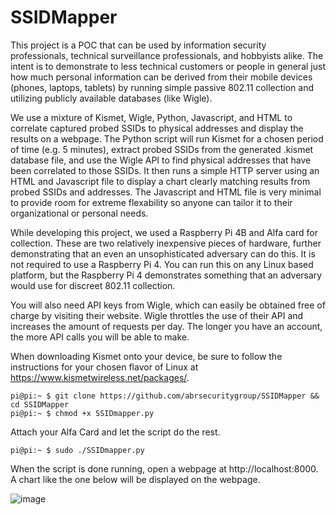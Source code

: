 # SSIDMapper
  This project is a POC that can be used by information security professionals, technical surveillance professionals, and hobbyists alike. The intent is to demonstrate to less technical customers or people in general just how much personal information can be derived from their mobile devices (phones, laptops, tablets) by running simple passive 802.11 collection and utilizing publicly available databases (like Wigle). 

  We use a mixture of Kismet, Wigle, Python, Javascript, and HTML to correlate captured probed SSIDs to physical addresses and display the results on a webpage. The Python script will run Kismet for a chosen period of time (e.g. 5 minutes), extract probed SSIDs from the generated .kismet database file, and use the Wigle API to find physical addresses that have been correlated to those SSIDs. It then runs a simple HTTP server using an HTML and Javascript file to display a chart clearly matching results from probed SSIDs and addresses. The Javascript and HTML file is very minimal to provide room for extreme flexability so anyone can tailor it to their organizational or personal needs.

  While developing this project, we used a Raspberry Pi 4B and Alfa card for collection. These are two relatively inexpensive pieces of hardware, further demonstrating that an even an unsophisticated adversary can do this. It is not required to use a Raspberry Pi 4. You can run this on any Linux based platform, but the Raspberry Pi 4 demonstrates something that an adversary would use for discreet 802.11 collection. 

  You will also need API keys from Wigle, which can easily be obtained free of charge by visiting their website. Wigle throttles the use of their API and increases the amount of requests per day. The longer you have an account, the more API calls you will be able to make.

  When downloading Kismet onto your device, be sure to follow the instructions for your chosen flavor of Linux at https://www.kismetwireless.net/packages/. 

```console
pi@pi:~ $ git clone https://github.com/abrsecuritygroup/SSIDMapper && cd SSIDMapper
pi@pi:~ $ chmod +x SSIDmapper.py
```
Attach your Alfa Card and let the script do the rest.
```console
pi@pi:~ $ sudo ./SSIDmapper.py
```
When the script is done running, open a webpage at http://localhost:8000. A chart like the one below will be displayed on the webpage.

![image](https://github.com/user-attachments/assets/531143ad-338b-4619-ad95-62fef34ccbe1)



